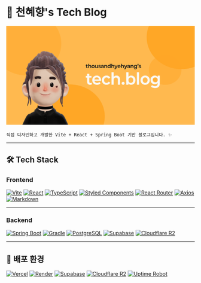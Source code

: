 # 🍊 천혜향's Tech Blog

![cover](https://github.com/1000hyehyang/thousandhyehyang-blog/blob/main/public/og-image.png?raw=true)

```
직접 디자인하고 개발한 Vite + React + Spring Boot 기반 블로그입니다. ✨
```

---

## 🛠️ Tech Stack

### Frontend  
[![Vite](https://img.shields.io/badge/Vite-646CFF?style=for-the-badge&logo=vite&logoColor=white)](https://vitejs.dev/)
[![React](https://img.shields.io/badge/React-20232A?style=for-the-badge&logo=react&logoColor=61DAFB)](https://react.dev/)
[![TypeScript](https://img.shields.io/badge/TypeScript-3178C6?style=for-the-badge&logo=typescript&logoColor=white)](https://www.typescriptlang.org/)
[![Styled Components](https://img.shields.io/badge/styled--components-DB7093?style=for-the-badge&logo=styled-components&logoColor=white)](https://styled-components.com/)
[![React Router](https://img.shields.io/badge/React--Router-CA4245?style=for-the-badge&logo=react-router&logoColor=white)](https://reactrouter.com/)
[![Axios](https://img.shields.io/badge/Axios-5A29E4?style=for-the-badge&logo=axios&logoColor=white)](https://axios-http.com/)
[![Markdown](https://img.shields.io/badge/Markdown-000000?style=for-the-badge&logo=markdown&logoColor=white)](https://www.markdownguide.org/)

---

### Backend  
[![Spring Boot](https://img.shields.io/badge/Spring%20Boot-6DB33F?style=for-the-badge&logo=springboot&logoColor=white)](https://spring.io/projects/spring-boot)
[![Gradle](https://img.shields.io/badge/Gradle-02303A?style=for-the-badge&logo=gradle&logoColor=white)](https://gradle.org/)
[![PostgreSQL](https://img.shields.io/badge/PostgreSQL-4169E1?style=for-the-badge&logo=postgresql&logoColor=white)](https://www.postgresql.org/)
[![Supabase](https://img.shields.io/badge/Supabase-3ECF8E?style=for-the-badge&logo=supabase&logoColor=white)](https://supabase.com/)
[![Cloudflare R2](https://img.shields.io/badge/Cloudflare%20R2-F38020?style=for-the-badge&logo=cloudflare&logoColor=white)](https://www.cloudflare.com/products/r2/)

---

## 🚀 배포 환경

[![Vercel](https://img.shields.io/badge/Vercel-000000?style=for-the-badge&logo=vercel&logoColor=white)](https://vercel.com/)
[![Render](https://img.shields.io/badge/Render-46E3B7?style=for-the-badge&logo=render&logoColor=white)](https://render.com/)
[![Supabase](https://img.shields.io/badge/Supabase-3ECF8E?style=for-the-badge&logo=supabase&logoColor=white)](https://supabase.com/)
[![Cloudflare R2](https://img.shields.io/badge/Cloudflare%20R2-F38020?style=for-the-badge&logo=cloudflare&logoColor=white)](https://www.cloudflare.com/products/r2/)
[![Uptime Robot](https://img.shields.io/badge/UptimeRobot-Monitoring-3FB950?style=for-the-badge&logo=uptime-kuma&logoColor=white)](https://uptimerobot.com/)

